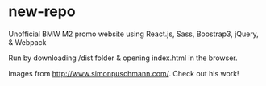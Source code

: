 # new-repo
Unofficial BMW M2 promo website using React.js, Sass, Boostrap3, jQuery, & Webpack

Run by downloading /dist folder & opening index.html in the browser. 

Images from http://www.simonpuschmann.com/. Check out his work!
